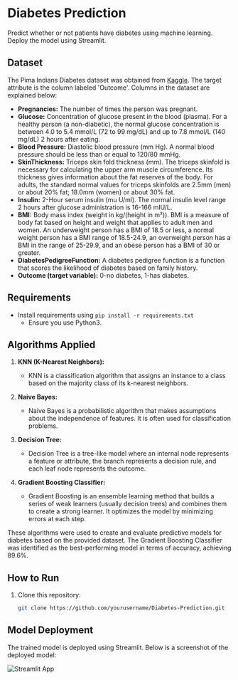 # Diabetes Prediction

Predict whether or not patients have diabetes using machine learning. Deploy the model using Streamlit.

## Dataset 
The Pima Indians Diabetes dataset was obtained from [Kaggle](https://www.kaggle.com/code/vincentlugat/pima-indians-diabetes-eda-prediction-0-906/data). The target attribute is the column labeled 'Outcome'. Columns in the dataset are explained below:

- **Pregnancies:** The number of times the person was pregnant.
- **Glucose:** Concentration of glucose present in the blood (plasma). For a healthy person (a non-diabetic), the normal glucose concentration is between 4.0 to 5.4 mmol/L (72 to 99 mg/dL) and up to 7.8 mmol/L (140 mg/dL) 2 hours after eating.
- **Blood Pressure:** Diastolic blood pressure (mm Hg). A normal blood pressure should be less than or equal to 120/80 mmHg.
- **SkinThickness:** Triceps skin fold thickness (mm). The triceps skinfold is necessary for calculating the upper arm muscle circumference. Its thickness gives information about the fat reserves of the body. For adults, the standard normal values for triceps skinfolds are 2.5mm (men) or about 20% fat; 18.0mm (women) or about 30% fat.
- **Insulin:** 2-Hour serum insulin (mu U/ml). The normal insulin level range 2 hours after glucose administration is 16-166 mIU/L.
- **BMI:** Body mass index (weight in kg/(height in m²)). BMI is a measure of body fat based on height and weight that applies to adult men and women. An underweight person has a BMI of 18.5 or less, a normal weight person has a BMI range of 18.5-24.9, an overweight person has a BMI in the range of 25-29.9, and an obese person has a BMI of 30 or greater.
- **DiabetesPedigreeFunction:** A diabetes pedigree function is a function that scores the likelihood of diabetes based on family history.
- **Outcome (target variable):** 0-no diabetes, 1-has diabetes.

## Requirements
- Install requirements using `pip install -r requirements.txt`
  - Ensure you use Python3.

## Algorithms Applied
1. **KNN (K-Nearest Neighbors):**
   - KNN is a classification algorithm that assigns an instance to a class based on the majority class of its k-nearest neighbors.

2. **Naive Bayes:**
   - Naive Bayes is a probabilistic algorithm that makes assumptions about the independence of features. It is often used for classification problems.

3. **Decision Tree:**
   - Decision Tree is a tree-like model where an internal node represents a feature or attribute, the branch represents a decision rule, and each leaf node represents the outcome.

4. **Gradient Boosting Classifier:**
   - Gradient Boosting is an ensemble learning method that builds a series of weak learners (usually decision trees) and combines them to create a strong learner. It optimizes the model by minimizing errors at each step.

These algorithms were used to create and evaluate predictive models for diabetes based on the provided dataset. The Gradient Boosting Classifier was identified as the best-performing model in terms of accuracy, achieving 89.6%.

## How to Run
1. Clone this repository: 
   ```bash
   git clone https://github.com/yourusername/Diabetes-Prediction.git


## Model Deployment

The trained model is deployed using Streamlit. Below is a screenshot of the deployed model:

![Streamlit App](Data-Mining/diabetes_streamlit.png)

